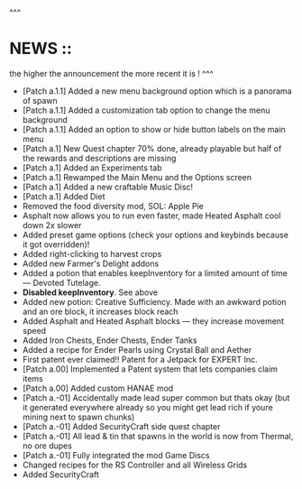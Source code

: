 ^^^
# NEWS ::
the higher the announcement the more recent it is !
^^^

- [Patch a.1.1] Added a new menu background option which is a panorama of spawn
- [Patch a.1.1] Added a customization tab option to change the menu background
- [Patch a.1.1] Added an option to show or hide button labels on the main menu
- [Patch a.1] New Quest chapter 70% done, already playable but half of the rewards and descriptions are missing
- [Patch a.1] Added an Experiments tab
- [Patch a.1] Rewamped the Main Menu and the Options screen
- [Patch a.1] Added a new craftable Music Disc!
- [Patch a.1] Added Diet
- Removed the food diversity mod, SOL: Apple Pie
- Asphalt now allows you to run even faster, made Heated Asphalt cool down 2x slower
- Added preset game options (check your options and keybinds because it got overridden)!
- Added right-clicking to harvest crops
- Added new Farmer's Delight addons
- Added a potion that enables keepInventory for a limited amount of time — Devoted Tutelage.
- **Disabled keepInventory**. See above
- Added new potion: Creative Sufficiency. Made with an awkward potion and an ore block, it increases block reach
- Added Asphalt and Heated Asphalt blocks — they increase movement speed
- Added Iron Chests, Ender Chests, Ender Tanks
- Added a recipe for Ender Pearls using Crystal Ball and Aether
- First patent ever claimed!! Patent for a Jetpack for EXPERT Inc.
- [Patch a.00] Implemented a Patent system that lets companies claim items
- [Patch a.00] Added custom HANAE mod
- [Patch a.-01] Accidentally made lead super common but thats okay (but it generated everywhere already so you might get lead rich if youre mining next to spawn chunks)
- [Patch a.-01] Added SecurityCraft side quest chapter
- [Patch a.-01] All lead & tin that spawns in the world is now from Thermal, no ore dupes
- [Patch a.-01] Fully integrated the mod Game Discs
- Changed recipes for the RS Controller and all Wireless Grids
- Added SecurityCraft
